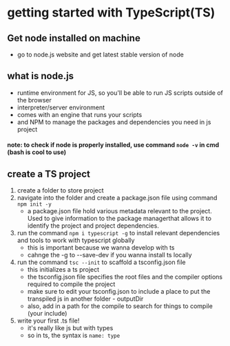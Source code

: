# getting started with TypeScript(TS)
## Get node installed on machine
- go to node.js website and get latest stable version of node
## what is node.js
- runtime environment for JS, so you'll be able to run JS scripts outside of the browser
- interpreter/server environment
- comes with an engine that runs your scripts
- and NPM to manage the packages and dependencies you need in js project
#### note: to check if node is properly installed, use command `node -v` in cmd (bash is cool to use)
## create a TS project
1. create a folder to store project
1. navigate into the folder and create a package.json file using command `npm init -y`
    - a package.json file hold various metadata relevant to the project. Used to give information to the package managerthat allows it to identify the project and project dependencies.
1. run the command `npm i typescript -g` to install relevant dependencies and tools to work with typescript globally
    - this is important because we wanna develop with ts
    - cahnge the -g to --save-dev if you wanna install ts locally
1. run the command `tsc --init` to scaffold a tsconfig.json file
    - this initializes a ts project
    - the tsconfig.json file specifies the root files and the compiler options required to compile the project
    - make sure to edit your tsconfig.json to include a place to put the transpiled js in another folder - outputDir
    - also, add in a path for the compile to search for things to compile (your include)
1. write your first .ts file!
    - it's really like js but with types
    - so in ts, the syntax is `name: type`